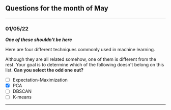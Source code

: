 ## Questions for the month of May
---
### 01/05/22
***One of these shouldn't be here***

Here are four different techniques commonly used in machine learning.

Although they are all related somehow, one of them is different from the rest. Your goal is to determine which of the following doesn't belong on this list.
**Can you select the odd one out?**

- [ ] Expectation-Maximization
- [x] PCA
- [ ] DBSCAN
- [ ] K-means
---

